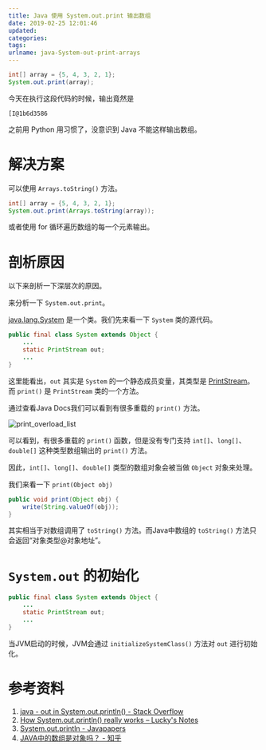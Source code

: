 ```yaml
---
title: Java 使用 System.out.print 输出数组
date: 2019-02-25 12:01:46
updated:
categories:
tags:
urlname: java-System-out-print-arrays
---
```


```java
int[] array = {5, 4, 3, 2, 1};
System.out.print(array);
```

今天在执行这段代码的时候，输出竟然是

```
[I@1b6d3586
```

之前用 Python 用习惯了，没意识到 Java 不能这样输出数组。

<!-- more -->

# 解决方案

可以使用 `Arrays.toString()` 方法。

```java
int[] array = {5, 4, 3, 2, 1};
System.out.print(Arrays.toString(array));
```

或者使用 for 循环遍历数组的每一个元素输出。

# 剖析原因

以下来剖析一下深层次的原因。

来分析一下 `System.out.print`。

[java.lang.System](https://docs.oracle.com/javase/8/docs/api/java/lang/System.html) 是一个类。我们先来看一下 `System` 类的源代码。

```java
public final class System extends Object {
    ...
    static PrintStream out;
    ...
}
```

这里能看出，`out` 其实是 `System` 的一个静态成员变量，其类型是 [PrintStream](https://docs.oracle.com/javase/8/docs/api/java/io/PrintStream.html)。而 `print()` 是 `PrintStream` 类的一个方法。

通过查看Java Docs我们可以看到有很多重载的 `print()` 方法。

![print_overload_list](print_overload_list.png)

可以看到，有很多重载的 `print()` 函数，但是没有专门支持 `int[]`、`long[]`、`double[]` 这种类型数组输出的 `print()` 方法。

因此，`int[]`、`long[]`、`double[]` 类型的数组对象会被当做 `Object` 对象来处理。

我们来看一下 `print(Object obj)`

```java
public void print(Object obj) {
    write(String.valueOf(obj));
}
```

其实相当于对数组调用了 `toString()` 方法。而Java中数组的 `toString()` 方法只会返回“对象类型@对象地址”。

#  `System.out` 的初始化

```java
public final class System extends Object {
    ...
    static PrintStream out;
    ...
}
```

当JVM启动的时候，JVM会通过 `initializeSystemClass()` 方法对 `out` 进行初始化。

# 参考资料

1. [java - out in System.out.println() - Stack Overflow](https://stackoverflow.com/questions/9454866/out-in-system-out-println)
2. [How System.out.println() really works – Lucky's Notes](https://luckytoilet.wordpress.com/2010/05/21/how-system-out-println-really-works/)
3. [System.out.println - Javapapers](http://javapapers.com/core-java/system-out-println/)
4. [JAVA中的数组是对象吗？ - 知乎](https://www.zhihu.com/question/26297216)

